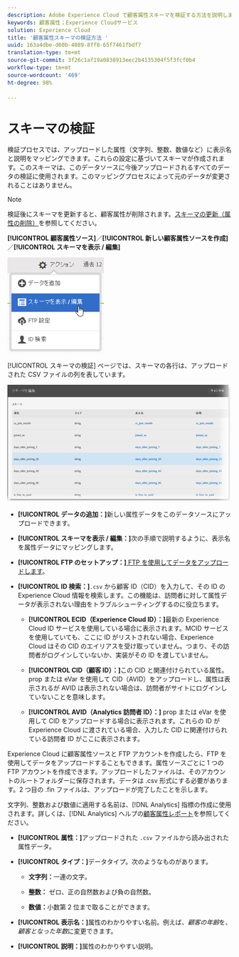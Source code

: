 ```yaml
---
description: Adobe Experience Cloud で顧客属性スキーマを検証する方法を説明します。
keywords: 顧客属性；Experience Cloudサービス
solution: Experience Cloud
title: '顧客属性スキーマの検証方法 '
uuid: 163a4dbe-d60b-4089-8ff8-65f7461fbdf7
translation-type: tm+mt
source-git-commit: 3f26c1af19a0838913eec2b4135304f5f3fcf0b4
workflow-type: tm+mt
source-wordcount: '469'
ht-degree: 98%

---
```



# スキーマの検証

検証プロセスでは、アップロードした属性（文字列、整数、数値など）に表示名と説明をマッピングできます。これらの設定に基づいてスキーマが作成されます。このスキーマは、このデータソースに今後アップロードされるすべてのデータの検証に使用されます。このマッピングプロセスによって元のデータが変更されることはありません。

>[!NOTE]
>
>検証後にスキーマを更新すると、顧客属性が削除されます。[スキーマの更新（属性の削除）](../attributes/t-crs-usecase.md#task_6568898BB7C44A42ABFB86532B89063C)を参照してください。

**[!UICONTROL 顧客属性ソース]**／**[!UICONTROL 新しい顧客属性ソースを作成]**／**[!UICONTROL スキーマを表示 / 編集]**

![](assets/view_edit_schema.png)

[!UICONTROL スキーマの検証] ページでは、スキーマの各行は、アップロードされた CSV ファイルの列を表しています。

![](assets/06_crs_usecase.png)

* **[!UICONTROL データの追加：]**&#x200B;新しい属性データをこのデータソースにアップロードできます。

* **[!UICONTROL スキーマを表示 / 編集：]**&#x200B;次の手順で説明するように、表示名を属性データにマッピングします。

* **[!UICONTROL FTP のセットアップ：]**[ FTP を使用してデータをアップロードします](../attributes/t-upload-attributes-ftp.md#task_591C3B6733424718A62453D2F8ADF73B)。

* **[!UICONTROL ID 検索：]**`.csv` から顧客 ID（CID）を入力して、その ID の Experience Cloud 情報を検索します。この機能は、訪問者に対して属性データが表示されない理由をトラブルシューティングするのに役立ちます。

   * **[!UICONTROL ECID（Experience Cloud ID）：]**&#x200B;最新の Experience Cloud ID サービスを使用している場合に表示されます。MCID サービスを使用していても、ここに ID がリストされない場合、Experience Cloud はその CID のエイリアスを受け取っていません。つまり、その訪問者がログインしていないか、実装がその ID を渡していません。

   * **[!UICONTROL CID（顧客 ID）：]**&#x200B;この CID と関連付けられている属性。prop または eVar を使用して CID（AVID）をアップロードし、属性は表示されるが AVID は表示されない場合は、訪問者がサイトにログインしていないことを意味します。

   * **[!UICONTROL AVID（Analytics 訪問者 ID）：]** prop または eVar を使用して CID をアップロードする場合に表示されます。これらの ID が Experience Cloud に渡されている場合、入力した CID に関連付けられている訪問者 ID がここに表示されます。

Experience Cloud に顧客属性ソースと FTP アカウントを作成したら、FTP を使用してデータをアップロードすることもできます。属性ソースごとに 1 つの FTP アカウントを作成できます。アップロードしたファイルは、そのアカウントのルートフォルダーに保存されます。データは .csv 形式にする必要があります。2 つ目の .fin ファイルは、アップロードが完了したことを示します。

文字列、整数および数値に適用する名前は、[!DNL Analytics] 指標の作成に使用されます。詳しくは、[!DNL Analytics] ヘルプの[顧客属性レポート](https://docs.adobe.com/content/help/ja-JP/core-services/interface/customer-attributes/attributes.html)を参照してください。

* **[!UICONTROL 属性：]**&#x200B;アップロードされた `.csv` ファイルから読み出された属性データ。

* **[!UICONTROL タイプ：]**&#x200B;データタイプ。次のようなものがあります。

   * **文字列：**&#x200B;一連の文字。

   * **整数：** ゼロ、正の自然数および負の自然数。

   * **数値：**&#x200B;小数第 2 位まで取ることができます。

* **[!UICONTROL 表示名：]**&#x200B;属性のわかりやすい名前。例えば、*顧客の年齢*&#x200B;を、*顧客となった年数*&#x200B;に変更できます。

* **[!UICONTROL 説明：]**&#x200B;属性のわかりやすい説明。

